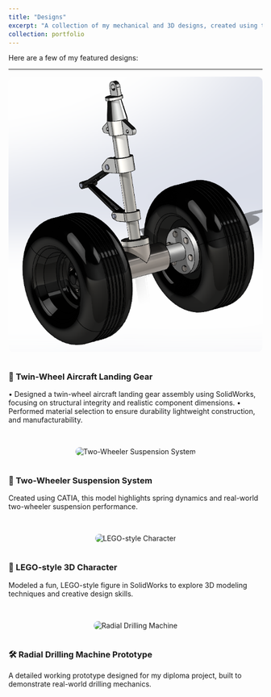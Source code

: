 ```yaml
---
title: "Designs"
excerpt: "A collection of my mechanical and 3D designs, created using tools like SolidWorks and CATIA. These projects highlight my interest in design fundamentals and real-world applications. 1<br/><img src='/images/cad_design.jpg'>"
collection: portfolio
---
```


Here are a few of my featured designs:


<style>
.design-section {
  display: flex;
  flex-wrap: wrap;
  align-items: center;
  margin-bottom: 2rem;
}
.design-section img {
  max-width: 45%;
  border-radius: 10px;
  margin-right: 5%;
}
.design-section .desc {
  flex: 1;
  min-width: 250px;
}
@media (max-width: 1000px) {
  .design-section {
    flex-direction: column;
  }
  .design-section img {
    max-width: 100%;
    margin-right: 0;
    margin-bottom: 1rem;
  }
}
</style>

---

<div class="design-section">
  <img src="/images/air_craft_design.png" alt="Landing Gear Design">
  <div class="desc">
    <h3>🛬 Twin-Wheel Aircraft Landing Gear</h3>
    <p>• Designed a twin-wheel aircraft landing gear assembly using SolidWorks, focusing on structural integrity and realistic component dimensions.
    • Performed material selection to ensure durability lightweight construction, and manufacturability.</p>
  </div>
</div>

<div class="design-section">
  <img src="/images/500x300.png" alt="Two-Wheeler Suspension System">
  <div class="desc">
    <h3>🛵 Two-Wheeler Suspension System</h3>
    <p>Created using CATIA, this model highlights spring dynamics and real-world two-wheeler suspension performance.</p>
  </div>
</div>

<div class="design-section">
  <img src="/images/500x300.png" alt="LEGO-style Character">
  <div class="desc">
    <h3>🧱 LEGO-style 3D Character</h3>
    <p>Modeled a fun, LEGO-style figure in SolidWorks to explore 3D modeling techniques and creative design skills.</p>
  </div>
</div>

<div class="design-section">
  <img src="/images/500x300.png" alt="Radial Drilling Machine">
  <div class="desc">
    <h3>🛠️ Radial Drilling Machine Prototype</h3>
    <p>A detailed working prototype designed for my diploma project, built to demonstrate real-world drilling mechanics.</p>
  </div>
</div>
